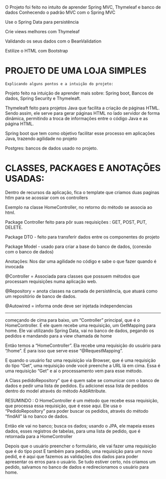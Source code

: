 O Projeto foi feito no intuito de aprender Spring MVC, Thymeleaf e banco de dados
Conhecendo o padrão MVC com o Spring MVC

Use o Spring Data para persistência

Crie views melhores com Thymeleaf

Validando os seus dados com o BeanValidation

Estilize o HTML com Bootstrap

PROJETO DE UMA LOJA SIMPLES
=
    Explicando alguns pontos e a intuição do projeto:
Projeto feito na intuição de aprender mais sobre: Spring boot, Bancos de dados, Spring Security e Thymeleaft.

Thymeleaft feito para projetos Java que facilita a criação de páginas HTML. Sendo assim, ele serve para gerar páginas HTML no lado servidor de forma dinâmica, permitindo a troca de informações entre o código Java e as página HTML.

Spring boot que tem como objetivo facilitar esse processo em aplicações Java, trazendo agilidade no projeto

Postgres: bancos de dados usado no projeto.

CLASSES, PACKAGES E ANOTAÇÕES USADAS:
=
Dentro de recursos da aplicação, fica o template que criamos duas paginas htlm para se acossiar com os controllers

Exemplo na classe HomeController, no retorno do método se associa ao html.

Package Controller feito para pôr suas requisições : GET, POST, PUT, DELETE.

Package DTO - feito para transferir dados entre os componentes do projeto

Package Model - usado para criar a base do banco de dados, (conexão com o banco de dados)

Anotações: Nos dar uma agilidade no código e sabe o que fazer quando é invocada

@Controller = Associada para classes que possuem métodos que processam requisições numa aplicação web.

@Repository = anota classes na camada de persistência, que atuará como um repositório de banco de dados.

@Autowired = informa onde deve ser injetada independencias 


--------------------------------
começando de cima para baixo, um “Controller” principal, que é o HomeController. É ele quem recebe uma requisição, um GetMapping para home.
Ele vai utilizando Spring Data, vai no banco de dados, pegando os pedidos e mandando para a view chamada de home

Então temos a “HomeController”. Ela recebe uma requisição do usuário para “/home”. É para isso que serve esse “@RequestMapping”.

E quando o usuário faz uma requisição via Browser, que é uma requisição do tipo “Get”, uma requisição onde você preenche a URL lá em cima. Essa é uma requisição “Get” e aí o processamento vem para esse método.

A Class pedidoRepository” que é quem sabe se comunicar com o banco de dados e pedir uma lista de pedidos. Eu adicionei essa lista de pedidos dentro do model através do método AddAttribute.

RESUMINDO : O HomeController é um método que recebe essa requisição, que processa essa requisição, que é esse aqui. 
Ele usa o “PedidoRepository” para poder buscar os pedidos, através do método “findAll” lá no banco de dados.

Então ele vai no banco; busca os dados; usando o JPA, ele mapeia esses dados, esses registros de tabelas, para uma lista de pedido, que é retornada para a HomeController

Depois que o usuário preencher o formulário, ele vai fazer uma requisição que é do tipo post E também para pedido, 
uma requisição para um novo pedid, e é aqui que fazemos as validações dos dados para poder apresentar os erros para o usuário. 
Se tudo estiver certo, nós criamos um pedido, salvamos no banco de dados e redirecionamos o usuário para home.
